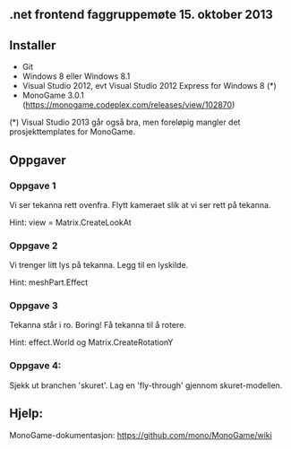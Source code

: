 ﻿## .net frontend faggruppemøte 15. oktober 2013

## Installer

- Git
- Windows 8 eller Windows 8.1
- Visual Studio 2012, evt Visual Studio 2012 Express for Windows 8 (*)
- MonoGame 3.0.1 (https://monogame.codeplex.com/releases/view/102870)

(*) Visual Studio 2013 går også bra, men foreløpig mangler det prosjekttemplates for MonoGame.

## Oppgaver

### Oppgave 1

Vi ser tekanna rett ovenfra. Flytt kameraet slik at vi ser rett på tekanna.

Hint: view = Matrix.CreateLookAt

### Oppgave 2

Vi trenger litt lys på tekanna. Legg til en lyskilde.

Hint: meshPart.Effect

### Oppgave 3

Tekanna står i ro. Boring! Få tekanna til å rotere.

Hint: effect.World og Matrix.CreateRotationY

### Oppgave 4:

Sjekk ut branchen 'skuret'. Lag en 'fly-through' gjennom skuret-modellen.

## Hjelp:

MonoGame-dokumentasjon: https://github.com/mono/MonoGame/wiki


